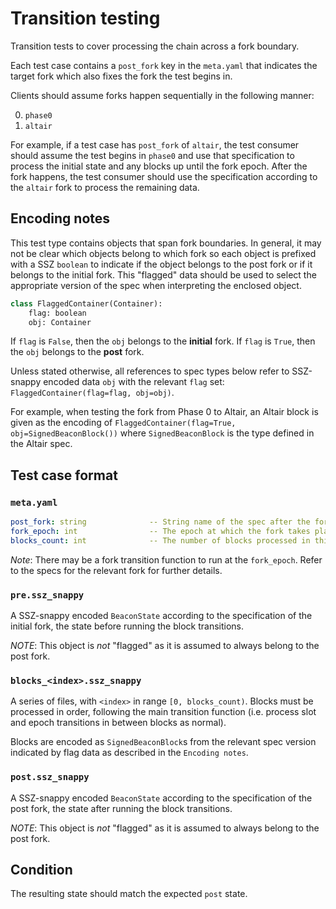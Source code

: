 # Transition testing

Transition tests to cover processing the chain across a fork boundary.

Each test case contains a `post_fork` key in the `meta.yaml` that indicates the target fork which also fixes the fork the test begins in.

Clients should assume forks happen sequentially in the following manner:

0. `phase0`
1. `altair`

For example, if a test case has `post_fork` of `altair`, the test consumer should assume the test begins in `phase0` and use that specification to process the initial state and any blocks up until the fork epoch. After the fork happens, the test consumer should use the specification according to the `altair` fork to process the remaining data.

## Encoding notes

This test type contains objects that span fork boundaries.
In general, it may not be clear which objects belong to which fork so each
object is prefixed with a SSZ `boolean` to indicate if the object belongs to the post fork or if it belongs to the initial fork.
This "flagged" data should be used to select the appropriate version of the spec when interpreting the enclosed object.

```python
class FlaggedContainer(Container):
    flag: boolean
    obj: Container
```

If `flag` is `False`, then the `obj` belongs to the **initial** fork.
If `flag` is `True`, then the `obj` belongs to the **post** fork.

Unless stated otherwise, all references to spec types below refer to SSZ-snappy
encoded data `obj` with the relevant `flag` set:
`FlaggedContainer(flag=flag, obj=obj)`.

For example, when testing the fork from Phase 0 to Altair, an Altair block is given
as the encoding of `FlaggedContainer(flag=True, obj=SignedBeaconBlock())` where
`SignedBeaconBlock` is the type defined in the Altair spec.

## Test case format

### `meta.yaml`

```yaml
post_fork: string              -- String name of the spec after the fork.
fork_epoch: int                -- The epoch at which the fork takes place.
blocks_count: int              -- The number of blocks processed in this test.
```

*Note*: There may be a fork transition function to run at the `fork_epoch`. Refer to the specs for the relevant fork for further details.

### `pre.ssz_snappy`

A SSZ-snappy encoded `BeaconState` according to the specification of the initial fork, the state before running the block transitions.

*NOTE*: This object is _not_ "flagged" as it is assumed to always belong to the post fork.

### `blocks_<index>.ssz_snappy`

A series of files, with `<index>` in range `[0, blocks_count)`.
Blocks must be processed in order, following the main transition function
(i.e. process slot and epoch transitions in between blocks as normal).

Blocks are encoded as `SignedBeaconBlock`s from the relevant spec version indicated by flag data as described in the `Encoding notes`.

### `post.ssz_snappy`

A SSZ-snappy encoded `BeaconState` according to the specification of the post fork, the state after running the block transitions.

*NOTE*: This object is _not_ "flagged" as it is assumed to always belong to the post fork.

## Condition

The resulting state should match the expected `post` state.
